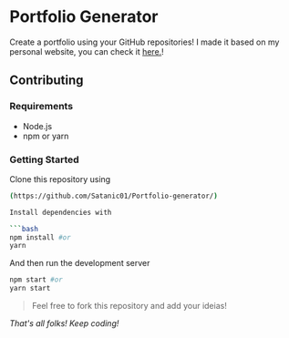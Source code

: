 # Portfolio Generator

Create a portfolio using your GitHub repositories!
I made it based on my personal website, you can check it [here.]((https://github.com/Satanic01/Portfolio-generator/))!





## Contributing

### Requirements

- Node.js
- npm or yarn

### Getting Started

Clone this repository using

```bash
(https://github.com/Satanic01/Portfolio-generator/)

Install dependencies with

```bash
npm install #or
yarn
```

And then run the development server

```bash
npm start #or
yarn start
```
> Feel free to fork this repository and add your ideias!

*That's all folks! Keep coding!*

